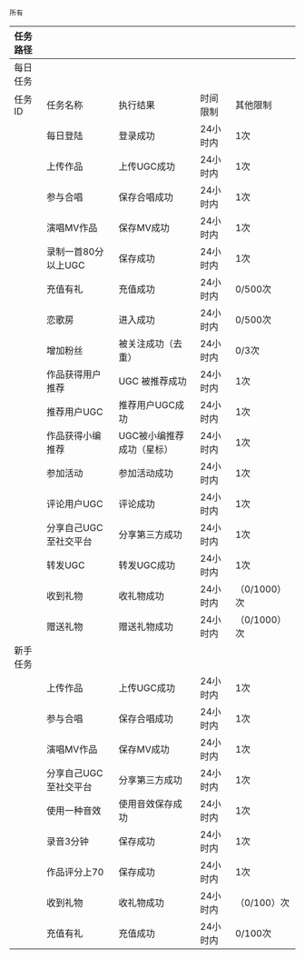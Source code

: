 ```
所有
```

| 任务路径 |  |  |  |  |
| :--- | :--- | :--- | :--- | --- |
| 每日任务 |  |  |  |  |
| 任务ID | 任务名称 | 执行结果 | 时间限制 | 其他限制 |
|  | 每日登陆 | 登录成功 | 24小时内 | 1次 |
|  | 上传作品 | 上传UGC成功 | 24小时内 | 1次 |
|  | 参与合唱 | 保存合唱成功 | 24小时内 | 1次 |
|  | 演唱MV作品 | 保存MV成功 | 24小时内 | 1次 |
|  | 录制一首80分以上UGC | 保存成功 | 24小时内 | 1次 |
|  | 充值有礼 | 充值成功 | 24小时内 | 0/500次 |
|  | 恋歌房 | 进入成功 | 24小时内 | 0/500次 |
|  | 增加粉丝 | 被关注成功（去重） | 24小时内 | 0/3次 |
|  | 作品获得用户推荐 | UGC 被推荐成功 | 24小时内 | 1次 |
|  | 推荐用户UGC | 推荐用户UGC成功 | 24小时内 | 1次 |
|  | 作品获得小编推荐 | UGC被小编推荐成功（星标） | 24小时内 | 1次 |
|  | 参加活动 | 参加活动成功 | 24小时内 | 1次 |
|  | 评论用户UGC | 评论成功 | 24小时内 | 1次 |
|  | 分享自己UGC至社交平台 | 分享第三方成功 | 24小时内 | 1次 |
|  | 转发UGC | 转发UGC成功 | 24小时内 | 1次 |
|  | 收到礼物 | 收礼物成功 | 24小时内 | （0/1000）次 |
|  | 赠送礼物 | 赠送礼物成功 | 24小时内 | （0/1000）次 |
| 新手任务 |  |  |  |  |
|  | 上传作品 | 上传UGC成功 | 24小时内 | 1次 |
|  | 参与合唱 | 保存合唱成功 | 24小时内 | 1次 |
|  | 演唱MV作品 | 保存MV成功 | 24小时内 | 1次 |
|  | 分享自己UGC至社交平台 | 分享第三方成功 | 24小时内 | 1次 |
|  | 使用一种音效 | 使用音效保存成功 | 24小时内 | 1次 |
|  | 录音3分钟 | 保存成功 | 24小时内 | 1次 |
|  | 作品评分上70 | 保存成功 | 24小时内 | 1次 |
|  | 收到礼物 | 收礼物成功 | 24小时内 | （0/100）次 |
|  | 充值有礼 | 充值成功 | 24小时内 | 0/100次 |



